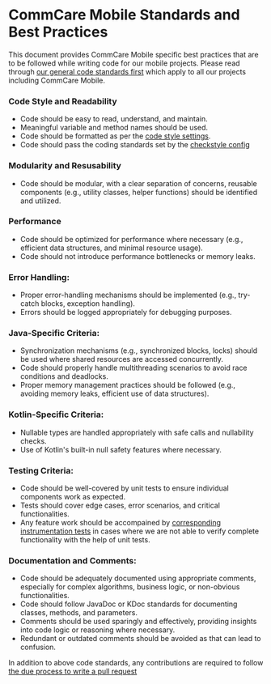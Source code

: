 
CommCare Mobile Standards and Best Practices
============================================


This document provides CommCare Mobile specific best practices that are to be followed while writing code for our mobile projects. Please read through [our general code standards first](https://github.com/dimagi/open-source/blob/master/docs/standards.rst) which apply to all our projects including CommCare Mobile.


### Code Style and Readability

- Code should be easy to read, understand, and maintain.
- Meaningful variable and method names should be used.
- Code should be formatted as per the [code style settings](https://github.com/dimagi/commcare-android/?tab=readme-ov-file#code-style-settings).
- Code should pass the coding standards set by the [checkstyle config](https://github.com/dimagi/commcare-android/blob/master/.github/linters/checkstyle.xml)

### Modularity and Resusability

- Code should be modular, with a clear separation of concerns, reusable components (e.g., utility classes, helper functions) should be identified and utilized.

### Performance

- Code should be optimized for performance where necessary (e.g., efficient data structures, and minimal resource usage).
- Code should not introduce performance bottlenecks or memory leaks.

###  Error Handling:

- Proper error-handling mechanisms should be implemented (e.g., try-catch blocks, exception handling).
- Errors should be logged appropriately for debugging purposes.

### Java-Specific Criteria:

- Synchronization mechanisms (e.g., synchronized blocks, locks) should be used where shared resources are accessed concurrently.
- Code should properly handle multithreading scenarios to avoid race conditions and deadlocks.
- Proper memory management practices should be followed (e.g., avoiding memory leaks, efficient use of data structures).
 
### Kotlin-Specific Criteria:

- Nullable types are handled appropriately with safe calls and nullability checks.
- Use of Kotlin's built-in null safety features where necessary.

### Testing Criteria:

- Code should be well-covered by unit tests to ensure individual components work as expected.
- Tests should cover edge cases, error scenarios, and critical functionalities.
- Any feature work should be accompained by [corresponding instrumentation tests]([url](https://developer.android.com/training/testing/instrumented-tests)) in cases where we are not able to verify complete functionality with the help of unit tests.
     
### Documentation and Comments:

- Code should be adequately documented using appropriate comments, especially for complex algorithms, business logic, or non-obvious functionalities.
- Code should follow JavaDoc or KDoc standards for documenting classes, methods, and parameters.
- Comments should be used sparingly and effectively, providing insights into code logic or reasoning where necessary.
- Redundant or outdated comments should be avoided as that can lead to confusion.


In addition to above code standards, any contributions are required to follow [the due process to write a pull request](https://github.com/dimagi/open-source/blob/master/docs/Writing_PRs.md)








